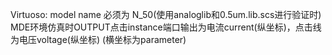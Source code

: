 Virtuoso:
  model name 必须为 N_50(使用analoglib和0.5um.lib.scs进行验证时)
  MDE环境仿真时OUTPUT点击instance端口输出为电流current(纵坐标)，点击线为电压voltage(纵坐标) (横坐标为parameter)
